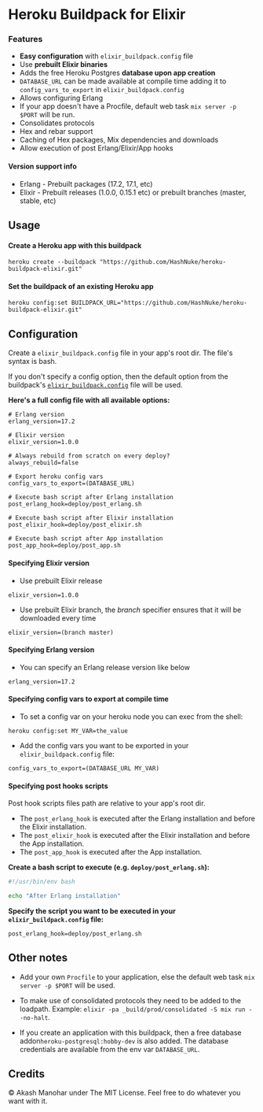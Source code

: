 # Heroku Buildpack for Elixir

### Features

* **Easy configuration** with `elixir_buildpack.config` file
* Use **prebuilt Elixir binaries**
* Adds the free Heroku Postgres **database upon app creation**
* `DATABASE_URL` can be made available at compile time adding it to `config_vars_to_export` in `elixir_buildpack.config`
* Allows configuring Erlang
* If your app doesn't have a Procfile, default web task `mix server -p $PORT` will be run.
* Consolidates protocols
* Hex and rebar support
* Caching of Hex packages, Mix dependencies and downloads
* Allow execution of post Erlang/Elixir/App hooks


#### Version support info

* Erlang - Prebuilt packages (17.2, 17.1, etc)
* Elixir - Prebuilt releases (1.0.0, 0.15.1 etc) or prebuilt branches (master, stable, etc)


## Usage

#### Create a Heroku app with this buildpack

```
heroku create --buildpack "https://github.com/HashNuke/heroku-buildpack-elixir.git"
```

#### Set the buildpack of an existing Heroku app

```
heroku config:set BUILDPACK_URL="https://github.com/HashNuke/heroku-buildpack-elixir.git"
```

## Configuration

Create a `elixir_buildpack.config` file in your app's root dir. The file's syntax is bash.

If you don't specify a config option, then the default option from the buildpack's [`elixir_buildpack.config`](https://github.com/HashNuke/heroku-buildpack-elixir/blob/master/elixir_buildpack.config) file will be used.


__Here's a full config file with all available options:__

```
# Erlang version
erlang_version=17.2

# Elixir version
elixir_version=1.0.0

# Always rebuild from scratch on every deploy?
always_rebuild=false

# Export heroku config vars
config_vars_to_export=(DATABASE_URL)

# Execute bash script after Erlang installation
post_erlang_hook=deploy/post_erlang.sh

# Execute bash script after Elixir installation
post_elixir_hook=deploy/post_elixir.sh

# Execute bash script after App installation
post_app_hook=deploy/post_app.sh
```


#### Specifying Elixir version

* Use prebuilt Elixir release

```
elixir_version=1.0.0
```

* Use prebuilt Elixir branch, the *branch* specifier ensures that it will be downloaded every time

```
elixir_version=(branch master)
```

#### Specifying Erlang version

* You can specify an Erlang release version like below

```
erlang_version=17.2
```

#### Specifying config vars to export at compile time

* To set a config var on your heroku node you can exec from the shell:

```
heroku config:set MY_VAR=the_value
```

* Add the config vars you want to be exported in your `elixir_buildpack.config` file:

```
config_vars_to_export=(DATABASE_URL MY_VAR)
```

#### Specifying post hooks scripts

Post hook scripts files path are relative to your app's root dir.

* The `post_erlang_hook` is executed after the Erlang installation and before the Elixir installation.
* The `post_elixir_hook` is executed after the Elixir installation and before the App installation.
* The `post_app_hook` is executed after the App installation.

__Create a bash script to execute (e.g. `deploy/post_erlang.sh`):__

```bash
#!/usr/bin/env bash

echo "After Erlang installation"
```

__Specify the script you want to be executed in your `elixir_buildpack.config` file:__

```
post_erlang_hook=deploy/post_erlang.sh
```

## Other notes

* Add your own `Procfile` to your application, else the default web task `mix server -p $PORT` will be used.

* To make use of consolidated protocols they need to be added to the loadpath. Example: `elixir -pa _build/prod/consolidated -S mix run --no-halt`.

* If you create an application with this buildpack, then a free database addon`heroku-postgresql:hobby-dev` is also added. The database credentials are available from the env var `DATABASE_URL`.


## Credits

&copy; Akash Manohar under The MIT License. Feel free to do whatever you want with it.
